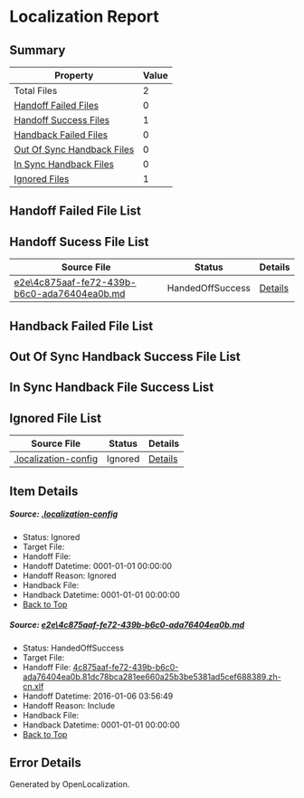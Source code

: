 # <a name='report-top'></a> Localization Report

## Summary
 Property | Value 
 -------- | ----- 
 Total Files | 2
[ Handoff Failed Files ](#handoff-failed-list)| 0
[ Handoff Success Files ](#handoff-success-list)| 1
[ Handback Failed Files ](#handback-failed-list)| 0
[ Out Of Sync Handback Files ](#outofsync-handback-success-list)| 0
[ In Sync Handback Files ](#insync-handback-success-list)| 0
[ Ignored Files ](#ignored-list)| 1

## <a name='handoff-failed-list'></a> Handoff Failed File List

## <a name='handoff-success-list'></a> Handoff Sucess File List
 Source File | Status | Details 
 ----------- | ------ | ------- 
 [e2e\4c875aaf-fe72-439b-b6c0-ada76404ea0b.md](https://github.com/OpenLocalizationTest/oltest/blob/6d84c947d6bcd209b2f6b5fb17ffbf5c236c714f/e2e/4c875aaf-fe72-439b-b6c0-ada76404ea0b.md) | HandedOffSuccess | [Details](#fc01f90105048ad9fd34fde2cd245a192d9f9ca41)

## <a name='handback-failed-list'></a> Handback Failed File List

## <a name='outofsync-handback-success-list'></a> Out Of Sync Handback Success File List

## <a name='insync-handback-success-list'></a> In Sync Handback File Success List

## <a name='ignored-list'></a> Ignored File List
 Source File | Status | Details 
 ----------- | ------ | ------- 
 [.localization-config](https://github.com/OpenLocalizationTest/oltest/blob/6d84c947d6bcd209b2f6b5fb17ffbf5c236c714f/.localization-config) | Ignored | [Details](#e4725be8631cbe979bbe0fa8b97cd75f1fd41d4d0)

## Item Details
##### <a name='e4725be8631cbe979bbe0fa8b97cd75f1fd41d4d0'></a> Source: [.localization-config](https://github.com/OpenLocalizationTest/oltest/blob/6d84c947d6bcd209b2f6b5fb17ffbf5c236c714f/.localization-config)
* Status: Ignored
* Target File: 
* Handoff File: 
* Handoff Datetime: 0001-01-01 00:00:00
* Handoff Reason: Ignored
* Handback File: 
* Handback Datetime: 0001-01-01 00:00:00
* [Back to Top](#report-top)

##### <a name='fc01f90105048ad9fd34fde2cd245a192d9f9ca41'></a> Source: [e2e\4c875aaf-fe72-439b-b6c0-ada76404ea0b.md](https://github.com/OpenLocalizationTest/oltest/blob/6d84c947d6bcd209b2f6b5fb17ffbf5c236c714f/e2e/4c875aaf-fe72-439b-b6c0-ada76404ea0b.md)
* Status: HandedOffSuccess
* Target File: 
* Handoff File: [4c875aaf-fe72-439b-b6c0-ada76404ea0b.81dc78bca281ee660a25b3be5381ad5cef688389.zh-cn.xlf](https://github.com/OpenLocalizationTestOrg/olhandoff/blob/2808d0decc5244d9b0a0f41b6c117608a34c1f2c/ol-handoff/OpenLocalizationTestOrg/oltest.zh-cn/qimu/4c875aaf-fe72-439b-b6c0-ada76404ea0b.81dc78bca281ee660a25b3be5381ad5cef688389.zh-cn.xlf)
* Handoff Datetime: 2016-01-06 03:56:49
* Handoff Reason: Include
* Handback File: 
* Handback Datetime: 0001-01-01 00:00:00
* [Back to Top](#report-top)


## Error Details

Generated by OpenLocalization.
